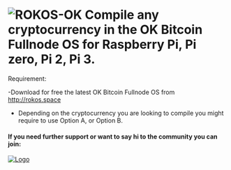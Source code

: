 ![ROKOS-OK](http://i.imgur.com/WHN1JGF.png)
Compile any cryptocurrency in the OK Bitcoin Fullnode OS for Raspberry Pi, Pi zero, Pi 2, Pi 3.
=========================== 

Requirement: 

-Download for free the latest OK Bitcoin Fullnode OS from http://rokos.space

* Depending on the cryptocurrency you are looking to compile you might require to use Option A, or Option B.

#### If you need further support or want to say hi to the community you can join:

<a href="https://discord.io/bitcoin">
    <img alt="Logo" src="https://discordapp.com/api/guilds/213747404745211904/widget.png?style=banner2">
  </a>
